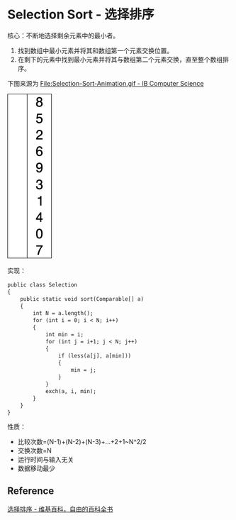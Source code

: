 # Selection Sort - 选择排序

核心：不断地选择剩余元素中的最小者。

1. 找到数组中最小元素并将其和数组第一个元素交换位置。
2. 在剩下的元素中找到最小元素并将其与数组第二个元素交换，直至整个数组排序。

下图来源为 [File:Selection-Sort-Animation.gif - IB Computer Science](http://wiki.ibcsstudent.org/index.php?title=File:Selection-Sort-Animation.gif) 

![Selection Sort](../images/selection_sort.gif)

实现：

```
public class Selection
{
    public static void sort(Comparable[] a)
    {
        int N = a.length();
        for (int i = 0; i < N; i++)
        {
            int min = i;
            for (int j = i+1; j < N; j++)
            {
                if (less(a[j], a[min]))
                {
                    min = j;
                }
            }
            exch(a, i, min);
        }
    }
}
```

性质：

- 比较次数=(N-1)+(N-2)+(N-3)+...+2+1~N^2/2
- 交换次数=N
- 运行时间与输入无关
- 数据移动最少

## Reference

[选择排序 - 维基百科，自由的百科全书](http://zh.wikipedia.org/wiki/%E9%80%89%E6%8B%A9%E6%8E%92%E5%BA%8F)
